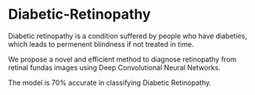 # Diabetic-Retinopathy

Diabetic retinopathy is a condition suffered by people who have diabeties, which leads to permenent blindness if not treated in time.

We propose a novel and efficient method to diagnose retinopathy from retinal fundas images using Deep Convolutional Neural Networks.

The model is 70% accurate in classifying Diabetic Retinopathy.
